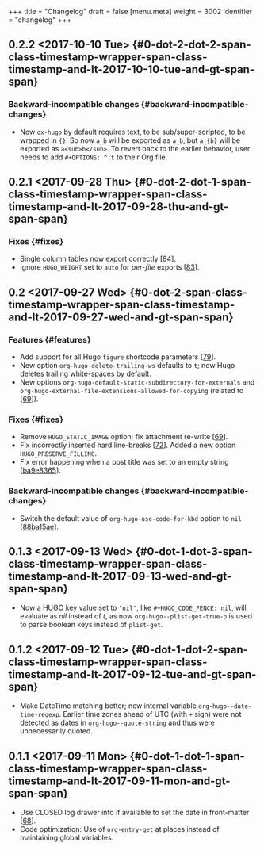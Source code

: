 +++
title = "Changelog"
draft = false
[menu.meta]
  weight = 3002
  identifier = "changelog"
+++

## 0.2.2 <span class="timestamp-wrapper"><span class="timestamp">&lt;2017-10-10 Tue&gt;</span></span> {#0-dot-2-dot-2-span-class-timestamp-wrapper-span-class-timestamp-and-lt-2017-10-10-tue-and-gt-span-span}


### Backward-incompatible changes {#backward-incompatible-changes}

-   Now `ox-hugo` by default requires text, to be sub/super-scripted, to
    be wrapped in `{}`. So now `a_b` will be exported as `a_b`, but
    `a_{b}` will be exported as `a<sub>b</sub>`. To revert back to the
    earlier behavior, user needs to add `#+OPTIONS: ^:t` to their Org
    file.


## 0.2.1 <span class="timestamp-wrapper"><span class="timestamp">&lt;2017-09-28 Thu&gt;</span></span> {#0-dot-2-dot-1-span-class-timestamp-wrapper-span-class-timestamp-and-lt-2017-09-28-thu-and-gt-span-span}


### Fixes {#fixes}

-   Single column tables now export correctly [[84](https://github.com/kaushalmodi/ox-hugo/issues/84)].
-   Ignore `HUGO_WEIGHT` set to `auto` for _per-file_ exports
    [[83](https://github.com/kaushalmodi/ox-hugo/issues/83)].


## 0.2 <span class="timestamp-wrapper"><span class="timestamp">&lt;2017-09-27 Wed&gt;</span></span> {#0-dot-2-span-class-timestamp-wrapper-span-class-timestamp-and-lt-2017-09-27-wed-and-gt-span-span}


### Features {#features}

-   Add support for all Hugo `figure` shortcode parameters
    [[79](https://github.com/kaushalmodi/ox-hugo/issues/79)].
-   New option `org-hugo-delete-trailing-ws` defaults to `t`; now Hugo
    deletes trailing white-spaces by default.
-   New options `org-hugo-default-static-subdirectory-for-externals` and
    `org-hugo-external-file-extensions-allowed-for-copying` (related to
    [[69](https://github.com/kaushalmodi/ox-hugo/issues/69)]).


### Fixes {#fixes}

-   Remove `HUGO_STATIC_IMAGE` option; fix attachment re-write
    [[69](https://github.com/kaushalmodi/ox-hugo/issues/69)].
-   Fix incorrectly inserted hard line-breaks [[72](https://github.com/kaushalmodi/ox-hugo/issues/72)]. Added a
    new option `HUGO_PRESERVE_FILLING`.
-   Fix error happening when a post title was set to an empty string
    [[ba9e8365](https://github.com/kaushalmodi/ox-hugo/commit/ba9e8365f6ee42f030ed806bf5ec42d6acce4c76)].


### Backward-incompatible changes {#backward-incompatible-changes}

-   Switch the default value of `org-hugo-use-code-for-kbd` option to
    `nil` [[88ba15ae](https://github.com/kaushalmodi/ox-hugo/commit/88ba15ae9bc809b0983315446c88fecfda3534e5)].


## 0.1.3 <span class="timestamp-wrapper"><span class="timestamp">&lt;2017-09-13 Wed&gt;</span></span> {#0-dot-1-dot-3-span-class-timestamp-wrapper-span-class-timestamp-and-lt-2017-09-13-wed-and-gt-span-span}

-   Now a HUGO key value set to `"nil"`, like `#+HUGO_CODE_FENCE: nil`,
    will evaluate as _nil_ instead of _t_, as now
    `org-hugo--plist-get-true-p` is used to parse boolean keys instead
    of `plist-get`.


## 0.1.2 <span class="timestamp-wrapper"><span class="timestamp">&lt;2017-09-12 Tue&gt;</span></span> {#0-dot-1-dot-2-span-class-timestamp-wrapper-span-class-timestamp-and-lt-2017-09-12-tue-and-gt-span-span}

-   Make DateTime matching better; new internal variable
    `org-hugo--date-time-regexp`. Earlier time zones ahead of UTC (with
    `+` sign) were not detected as dates in `org-hugo--quote-string` and
    thus were unnecessarily quoted.


## 0.1.1 <span class="timestamp-wrapper"><span class="timestamp">&lt;2017-09-11 Mon&gt;</span></span> {#0-dot-1-dot-1-span-class-timestamp-wrapper-span-class-timestamp-and-lt-2017-09-11-mon-and-gt-span-span}

-   Use CLOSED log drawer info if available to set the date in
    front-matter [[68](https://github.com/kaushalmodi/ox-hugo/issues/68)].
-   Code optimization: Use of `org-entry-get` at places instead of
    maintaining global variables.
